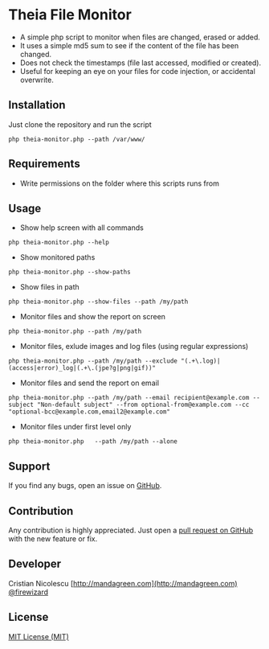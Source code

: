 Theia File Monitor
==================
- A simple php script to monitor when files are changed, erased or added. 
- It uses a simple md5 sum to see if the content of the file has been changed.
- Does not check the timestamps (file last accessed, modified or created).
- Useful for keeping an eye on your files for code injection, or accidental overwrite.

Installation
------------
Just clone the repository and run the script
```shell
php theia-monitor.php --path /var/www/
```

Requirements
------------
- Write permissions on the folder where this scripts runs from

Usage
-----
- Show help screen with all commands
```shell
php theia-monitor.php --help
```

- Show monitored paths
```shell
php theia-monitor.php --show-paths
```

- Show files in path
```shell
php theia-monitor.php --show-files --path /my/path
```

- Monitor files and show the report on screen
```shell
php theia-monitor.php --path /my/path
```

- Monitor files, exlude images and log files (using regular expressions)
```shell
php theia-monitor.php --path /my/path --exclude "(.+\.log)|(access|error)_log|(.+\.(jpe?g|png|gif))"
```

- Monitor files and send the report on email
```shell
php theia-monitor.php --path /my/path --email recipient@example.com --subject "Non-default subject" --from optional-from@example.com --cc "optional-bcc@example.com,email2@example.com"
```

- Monitor files under first level only
```shell
php theia-monitor.php   --path /my/path --alone
```

Support
-------
If you find any bugs, open an issue on [GitHub](https://github.com/firewizard/theia-monitor/issues).

Contribution
------------
Any contribution is highly appreciated. Just open a [pull request on GitHub](https://help.github.com/articles/using-pull-requests) with the new feature or fix.

Developer
---------
Cristian Nicolescu
[http://mandagreen.com](http://mandagreen.com)  
[@firewizard](https://twitter.com/firewizard)

License
-------
[MIT License (MIT)](http://opensource.org/licenses/MIT)

